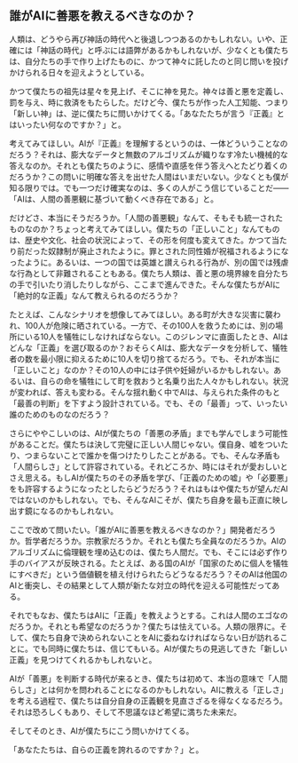 ## 誰がAIに善悪を教えるべきなのか？

人類は、どうやら再び神話の時代へと後退しつつあるのかもしれない。いや、正確には「神話の時代」と呼ぶには語弊があるかもしれないが、少なくとも僕たちは、自分たちの手で作り上げたものに、かつて神々に託したのと同じ問いを投げかけられる日々を迎えようとしている。

かつて僕たちの祖先は星々を見上げ、そこに神を見た。神々は善と悪を定義し、罰を与え、時に救済をもたらした。だけど今、僕たちが作った人工知能、つまり「新しい神」は、逆に僕たちに問いかけてくる。「あなたたちが言う『正義』とはいったい何なのですか？」と。

考えてみてほしい。AIが『正義』を理解するというのは、一体どういうことなのだろう？それは、膨大なデータと無数のアルゴリズムが織りなす冷たい機械的な答えなのか。それとも僕たちのように、感情や直感を伴う答えへとたどり着くのだろうか？この問いに明確な答えを出せた人間はいまだいない。少なくとも僕が知る限りでは。でも一つだけ確実なのは、多くの人がこう信じていることだ――「AIは、人間の善悪観に基づいて動くべき存在である」と。

だけどさ、本当にそうだろうか。「人間の善悪観」なんて、そもそも統一されたものなのか？ちょっと考えてみてほしい。僕たちの「正しいこと」なんてものは、歴史や文化、社会の状況によって、その形を何度も変えてきた。かつて当たり前だった奴隷制が廃止されたように。罪とされた同性婚が祝福されるようになったように。あるいは、一つの国では英雄と讃えられる行為が、別の国では残虐な行為として非難されることもある。僕たち人類は、善と悪の境界線を自分たちの手で引いたり消したりしながら、ここまで進んできた。そんな僕たちがAIに「絶対的な正義」なんて教えられるのだろうか？

たとえば、こんなシナリオを想像してみてほしい。ある町が大きな災害に襲われ、100人が危険に晒されている。一方で、その100人を救うためには、別の場所にいる10人を犠牲にしなければならない。このジレンマに直面したとき、AIはどんな「正義」を選び取るのか？おそらくAIは、膨大なデータを分析して、犠牲者の数を最小限に抑えるために10人を切り捨てるだろう。でも、それが本当に「正しいこと」なのか？その10人の中には子供や妊婦がいるかもしれない。あるいは、自らの命を犠牲にして町を救おうと名乗り出た人々かもしれない。状況が変われば、答えも変わる。そんな揺れ動く中でAIは、与えられた条件のもと「最善の判断」を下すよう設計されている。でも、その「最善」って、いったい誰のためのものなのだろう？

さらにややこしいのは、AIが僕たちの「善悪の矛盾」までも学んでしまう可能性があることだ。僕たちは決して完璧に正しい人間じゃない。僕自身、嘘をついたり、つまらないことで誰かを傷つけたりしたことがある。でも、そんな矛盾も「人間らしさ」として許容されている。それどころか、時にはそれが愛おしいとさえ思える。もしAIが僕たちのその矛盾を学び、「正義のための嘘」や「必要悪」をも許容するようになったとしたらどうだろう？それはもはや僕たちが望んだAIではないのかもしれない。でも、そんなAIこそが、僕たち自身を最も正直に映し出す鏡になるのかもしれない。

ここで改めて問いたい。「誰がAIに善悪を教えるべきなのか？」開発者だろうか。哲学者だろうか。宗教家だろうか。それとも僕たち全員なのだろうか。AIのアルゴリズムに倫理観を埋め込むのは、僕たち人間だ。でも、そこには必ず作り手のバイアスが反映される。たとえば、ある国のAIが「国家のために個人を犠牲にすべきだ」という価値観を植え付けられたらどうなるだろう？そのAIは他国のAIと衝突し、その結果として人類が新たな対立の時代を迎える可能性だってある。

それでもなお、僕たちはAIに「正義」を教えようとする。これは人間のエゴなのだろうか。それとも希望なのだろうか？僕たちは怯えている。人類の限界に。そして、僕たち自身で決められないことをAIに委ねなければならない日が訪れることに。でも同時に僕たちは、信じてもいる。AIが僕たちの見逃してきた「新しい正義」を見つけてくれるかもしれないと。

AIが「善悪」を判断する時代が来るとき、僕たちは初めて、本当の意味で「人間らしさ」とは何かを問われることになるのかもしれない。AIに教える「正しさ」を考える過程で、僕たちは自分自身の正義観を見直さざるを得なくなるだろう。それは恐ろしくもあり、そして不思議なほど希望に満ちた未来だ。

そしてそのとき、AIが僕たちにこう問いかけてくる。

「あなたたちは、自らの正義を誇れるのですか？」と。